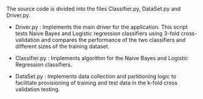 The source code is divided into the files Classifier.py, DataSet.py and Driver.py.

* Driver.py : Implements the main driver for the application. This script tests Naive Bayes and Logistic regression classifiers using 3-fold cross-validation and compares the performance of the two classifiers and different sizes of the training dataset.

* Classifier.py : Implements algorithm for the Naive Bayes and Logistic Regression classifiers.

* DataSet.py : Implements data collection and partitioning logic to facilitate provisioning of training and test data in the k-fold cross validation testing.
